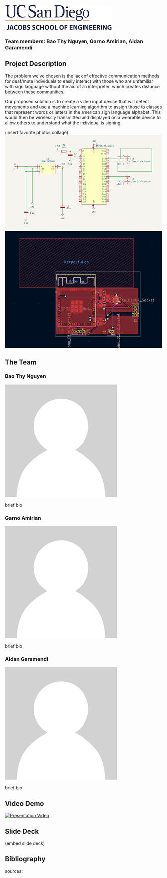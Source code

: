 ![logo](/images/logo.jpg)
### Team members: Bao Thy Nguyen, Garno Amirian, Aidan Garamendi 
## Project Description

The problem we’ve chosen is the lack of effective communication methods for deaf/mute individuals to easily interact with those who are unfamiliar with sign language without the aid of an interpreter, which creates distance between these communities.

Our proposed solution is to create a video input device that will detect movements and use a machine learning algorithm to assign those to classes that represent words or letters in the american sign language alphabet. This would then be wirelessly transmitted and displayed on a wearable device to allow others to understand what the individual is signing.

(insert favorite photos collage)
![logo](/images/schematic1.png) ![logo](/images/schematic2.png)


## The Team

### Bao Thy Nguyen

![logo](/images/blank.jpg)

brief bio

### Garno Amirian

![logo](/images/blank.jpg)

brief bio

### Aidan Garamendi

![logo](/images/blank.jpg)

brief bio


## Video Demo 
[![Presentation Video](https://img.youtube.com/vi/dQw4w9WgXcQ/0.jpg)](https://www.youtube.com/watch?v=dQw4w9WgXcQ)

## Slide Deck
(embed slide deck)

## Bibliography
sources:
